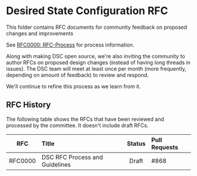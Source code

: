# Desired State Configuration RFC

This folder contains RFC documents for community feedback on proposed changes and improvements

See [RFC0000: RFC-Process][01] for process information.

Along with making DSC open source, we're also inviting the community to author RFCs on proposed
design changes (instead of having long threads in issues). The DSC team will meet at least once per
month (more frequently, depending on amount of feedback) to review and respond.

We'll continue to refine this process as we learn from it.

## RFC History

The following table shows the RFCs that have been reviewed and processed by the committee. It
doesn't include draft RFCs.

<!--
    After an RFC PR is merged or closed, a maintainer should update this table to include a new
    entry for the RFC. You can use the `rfc-table-entry` snippet in VS Code to create the new
    entry.

    Use the pull requests column to link to the associated PR for the RFC. You can use the autolink
    functionality and reference the pull request by number, like `#123`.

    For RFCs in the accepted, experimental, or final state, update the entry in the RFC column to
    point to the merged document.
-->

|   RFC   | Title                          | Status | Pull Requests |
|:-------:|:-------------------------------|:------:|:--------------|
| RFC0000 | DSC RFC Process and Guidelines | Draft  | #868          |

[01]: RFC0000-rfc-process.md
